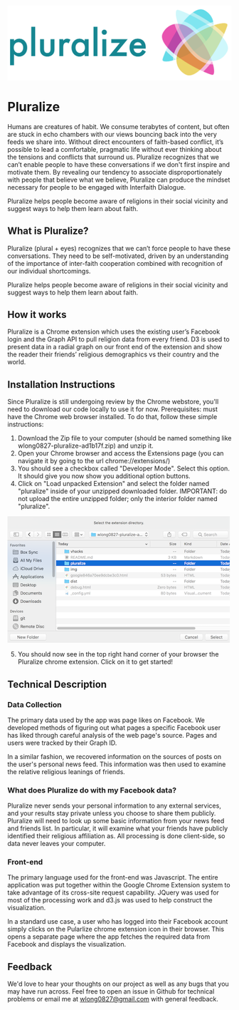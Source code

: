 ![alt text](https://raw.githubusercontent.com/wlong0827/pluralize/master/pluralize/logoPluralize.png)

# Pluralize

Humans are creatures of habit. We consume terabytes of content, but often are stuck in echo chambers with our views bouncing back into the very feeds we share into. Without direct encounters of faith-based conflict, it’s possible to lead a comfortable, pragmatic life without ever thinking about the tensions and conflicts that surround us. Pluralize recognizes that we can’t enable people to have these conversations if we don't first inspire and motivate them. By revealing our tendency to associate disproportionately with people that believe what we believe, Pluralize can produce the mindset necessary for people to be engaged with Interfaith Dialogue.

Pluralize helps people become aware of religions in their social vicinity and suggest ways to help them learn about faith.

## What is Pluralize? 

Pluralize (plural + eyes) recognizes that we can’t force people to have these conversations. They need to be self-motivated, driven by an understanding of the importance of inter-faith cooperation combined with recognition of our individual shortcomings.

Pluralize helps people become aware of religions in their social vicinity and suggest ways to help them learn about faith.

## How it works
Pluralize is a Chrome extension which uses the existing user’s Facebook login and the Graph API to pull religion data from every friend. D3 is used to present data in a radial graph on our front end of the extension and show the reader their friends’ religious demographics vs their country and the world.

## Installation Instructions
Since Pluralize is still undergoing review by the Chrome webstore, you'll need to download our code locally to use it for now. Prerequisites: must have the Chrome web browser installed. To do that, follow these simple instructions:

1. Download the Zip file to your computer (should be named something like wlong0827-pluralize-ad1b17f.zip) and unzip it.
2. Open your Chrome browser and access the Extensions page (you can navigate it by going to the url chrome://extensions/)
3. You should see a checkbox called "Developer Mode". Select this option. It should give you now show you additional option buttons.
4. Click on "Load unpacked Extension" and select the folder named "pluralize" inside of your unzipped downloaded folder. IMPORTANT: do not upload the entire unzipped folder; only the interior folder named "pluralize".

![alt text](https://raw.githubusercontent.com/wlong0827/pluralize/master/img/install.png)

5. You should now see in the top right hand corner of your browser the Pluralize chrome extension. Click on it to get started!

## Technical Description
### Data Collection
The primary data used by the app was page likes on Facebook. We developed methods of figuring out what pages a specific Facebook user has liked through careful analysis of the web page's source. Pages and users were tracked by their Graph ID. 

In a similar fashion, we recovered information on the sources of posts on the user's personal news feed. This information was then used to examine the relative religious leanings of friends.

### What does Pluralize do with my Facebook data?
Pluralize never sends your personal information to any external services, and your results stay private unless you choose to share them publicly. Pluralize will need to look up some basic information from your news feed and friends list. In particular, it will examine what your friends have publicly identified their religious affiliation as. All processing is done client-side, so data never leaves your computer.


### Front-end
The primary language used for the front-end was Javascript. The entire application was put together within the Google Chrome Extension system to take advantage of its cross-site request capability. JQuery was used for most of the processing work and d3.js was used to help construct the visualization.

In a standard use case, a user who has logged into their Facebook account simply clicks on the Pularlize chrome extension icon in their browser. This opens a separate page where the app fetches the required data from Facebook and displays the visualization.

## Feedback
We'd love to hear your thoughts on our project as well as any bugs that you may have run across. Feel free to open an issue in Github for technical problems or email me at wlong0827@gmail.com with general feedback.




